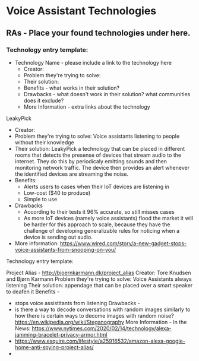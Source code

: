 # Voice Assistant Technologies

## RAs - Place your found technologies under here. 

### Technology entry template:
- Technology Name - please include a link to the technology here
  - Creator:
  - Problem they're trying to solve:
  - Their solution:
  - Benefits - what works in their solution?
  - Drawbacks - what doesn't work in their solution? what communities does it exclude? 
  - More Information - extra links about the technology



LeakyPick 
  - Creator:
  - Problem they're trying to solve: Voice assistants listening to people without their knowledge
  - Their solution: LeakyPick a technology that can be placed in different rooms that detects the presense of devices that stream audio to the internet. They do this by periodicaly emitting sounds and then monitoring network traffic. The device then provides an alert whenever the identified devices are streaming the noise.
  - Benefits:
    - Alerts users to cases when their IoT devices are listening in 
    - Low-cost ($40 to produce)
    - Simple to use
  - Drawbacks
    - According to their tests it 96% accurate, so still misses cases
    - As more IoT devices (namely voice assistants) flood the market it will be harder for this approach to scale, because they have the challenge of developing generalizable rules for noticing when a device is sending out audio.
  - More information: https://www.wired.com/story/a-new-gadget-stops-voice-assistants-from-snooping-on-you/ 

Technology entry template:

Project Alias - http://bjoernkarmann.dk/project_alias
Creator: Tore Knudsen and Bjørn Karmann 
Problem they're trying to solve: Voice Assistants always listening
Their solution: appendage that can be placed over a smart speaker to deafen it
Benefits -
- stops voice assistitants from listening
Drawbacks - 
- is there a way to decode conversations with random images similarly to how there is certain ways to decome images with random noise? https://en.wikipedia.org/wiki/Steganography
More Information - In the News: https://www.nytimes.com/2020/02/14/technology/alexa-jamming-bracelet-privacy-armor.html
- https://www.esquire.com/lifestyle/a25916532/amazon-alexa-google-home-anti-spying-project-alias/
- 
